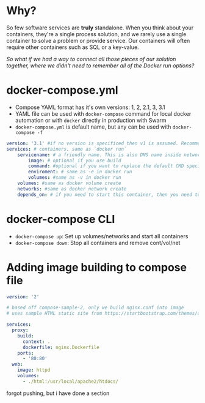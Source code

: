 # Why?

So few software services are **truly** standalone. When you think about your containers, they're a single process solution, and we rarely use a single container to solve a problem or provide service. Our containers will often require other containers such as SQL or a key-value.

_So what if we had a way to connect all those pieces of our solution together, where we didn't need to remember all of the Docker run options?_

# docker-compose.yml

- Compose YAML format has it's own versions: 1, 2, 2.1, 3, 3.1
- YAML file can be used with `docker-compose` command for local docker automation or with `docker` directly in production with Swarm
- `docker-compose.yml` is default name, but any can be used with `docker-compose -f`

```yaml
version: '3.1' #if no version is specificed then v1 is assumed. Recommend v2 minium
services: # containers. same as `docker run`
	servicename: # a friendly name. This is also DNS name inside network
		image: # optional if you use build
		command: #optional if you want to replace the default CMD specified by the image
		enviroment: # same as -e in docker run
		volumes: #same as -v in docker run
	volumes: #same as docker volume create
	networks: #same as docker network create
	depends_on: # if you need to start this container, then you need to start others in `depends on as well`
```

# docker-compose CLI

- `docker-compose up`: Set up volumes/networks and start all containers
- `docker-compose down`: Stop all containers and remove cont/vol/net

# Adding image building to compose file

```yaml
version: '2'

# based off compose-sample-2, only we build nginx.conf into image
# uses sample HTML static site from https://startbootstrap.com/themes/agency/

services:
  proxy:
    build:
      context: .
      dockerfile: nginx.Dockerfile
    ports:
      - '80:80'
  web:
    image: httpd
    volumes:
      - ./html:/usr/local/apache2/htdocs/
```
forgot pushing, but i have done a section
